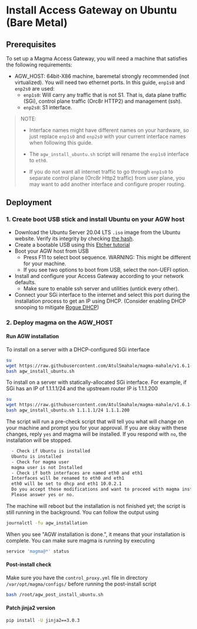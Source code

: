 # Install Access Gateway on Ubuntu (Bare Metal)

## Prerequisites

To set up a Magma Access Gateway, you will need a machine that
satisfies the following requirements:

- AGW_HOST: 64bit-X86 machine, baremetal strongly recommended
  (not virtualized). You will need two ethernet ports. In this guide,
  `enp1s0` and `enp2s0` are used:
    - `enp1s0`: Will carry any traffic that is not S1. That is, data plane traffic (SGi),
    control plane traffic (Orc8r HTTP2) and management (ssh).
    - `enp2s0`: S1 interface.

> NOTE:
>
> - Interface names might have different names on your hardware, so just
>   replace `enp1s0` and `enp2s0` with your current interface names
>   when following this guide.
>
> - The `agw_install_ubuntu.sh` script will rename the `enp1s0`
>   interface to `eth0`.
>
> - If you do not want all internet traffic to go through `enp1s0`
>  to separate control plane (Orc8r Http2 traffic) from user plane, you
>  may want to add another interface and configure proper routing.

## Deployment

### 1. Create boot USB stick and install Ubuntu on your AGW host

- Download the Ubuntu Server 20.04 LTS `.iso` image from the Ubuntu website. Verify its integrity by checking [the hash](https://releases.ubuntu.com/20.04/SHA256SUMS).
- Create a bootable USB using this [Etcher tutorial](https://tutorials.ubuntu.com/tutorial/tutorial-create-a-usb-stick-on-macos#0)
- Boot your AGW host from USB
    - Press F11 to select boot sequence. WARNING: This might be different for your machine.
    - If you see two options to boot from USB, select the non-UEFI option.
- Install and configure your Access Gateway according to your network defaults.
    - Make sure to enable ssh server and utilities (untick every other).
- Connect your SGi interface to the internet and select this port during the
installation process to get an IP using DHCP. (Consider enabling DHCP snooping to mitigate [Rogue DHCP](https://en.wikipedia.org/wiki/Rogue_DHCP))

### 2. Deploy magma on the AGW_HOST

#### Run AGW installation

To install on a server with a DHCP-configured SGi interface

```bash
su
wget https://raw.githubusercontent.com/AtulSmahale/magma-mahale/v1.6.1-patch.4/lte/gateway/deploy/agw_install_ubuntu.sh
bash agw_install_ubuntu.sh
```

To install on a server with statically-allocated SGi interface. For example,
if SGi has an IP of 1.1.1.1/24 and the upstream router IP is 1.1.1.200

```bash
su
wget https://raw.githubusercontent.com/AtulSmahale/magma-mahale/v1.6.1-patch.4/lte/gateway/deploy/agw_install_ubuntu.sh
bash agw_install_ubuntu.sh 1.1.1.1/24 1.1.1.200
```

The script will run a pre-check script that will tell you what will change on your machine
and prompt you for your approval. If you are okay with these changes, reply `yes` and magma will
be installed. If you respond with `no`, the installation will be stopped.

```bash
  - Check if Ubuntu is installed
  Ubuntu is installed
  - Check for magma user
  magma user is not Installed
  - Check if both interfaces are named eth0 and eth1
  Interfaces will be renamed to eth0 and eth1
  eth0 will be set to dhcp and eth1 10.0.2.1
  Do you accept those modifications and want to proceed with magma installation?(y/n)
  Please answer yes or no.
```

The machine will reboot but the installation is not finished yet; the script is still running in the background.
You can follow the output using

```bash
journalctl -fu agw_installation
```

When you see "AGW installation is done.", it means that your installation is complete. You can make sure magma is running by executing

```bash
service 'magma@*' status
```

#### Post-install check

Make sure you have the `control_proxy.yml` file in directory `/var/opt/magma/configs/`
before running the post-install script

```bash
bash /root/agw_post_install_ubuntu.sh
```

#### Patch jinja2 version
```bash
pip install -U jinja2==3.0.3
```
